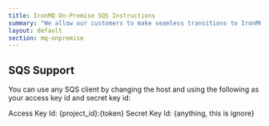 ```yaml
---
title: IronMQ On-Premise SQS Instructions
summary: "We allow our customers to make seamless transitions to IronMQ by allowing them to utilitze the power of IronMQ without having to write a line of extra code"
layout: default
section: mq-onpremise
---
```


## SQS Support
You can use any SQS client by changing the host and using the following as your access key id and secret key id:

Access Key Id: {project_id}:{token} Secret Key Id: {anything, this is ignore}